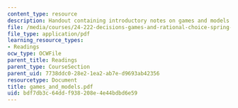 ```yaml
---
content_type: resource
description: Handout containing introductory notes on games and models.
file: /media/courses/24-222-decisions-games-and-rational-choice-spring-2008/bdf7db3c64ddf938208e4e44bdbd6e59_games_and_models.pdf
file_type: application/pdf
learning_resource_types:
- Readings
ocw_type: OCWFile
parent_title: Readings
parent_type: CourseSection
parent_uid: 7738ddc0-28e2-1ea2-ab7e-d9693ab42356
resourcetype: Document
title: games_and_models.pdf
uid: bdf7db3c-64dd-f938-208e-4e44bdbd6e59
---
```

